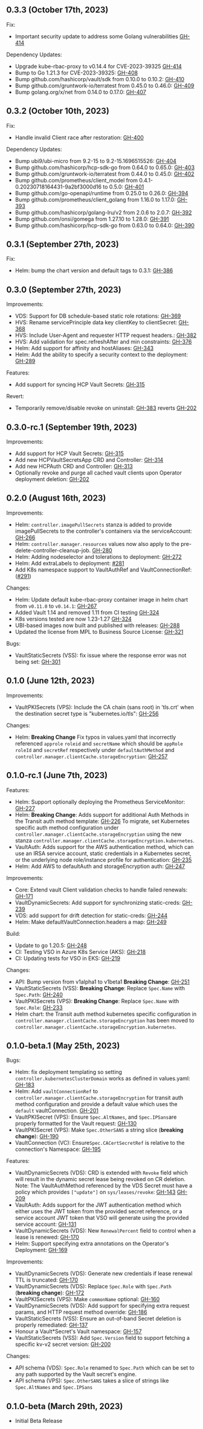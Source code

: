 ## 0.3.3 (October 17th, 2023)
Fix:

* Important security update to address some Golang vulnerabilities [GH-414](https://github.com/hashicorp/vault-secrets-operator/pull/414)

Dependency Updates:
* Upgrade kube-rbac-proxy to v0.14.4 for CVE-2023-39325 [GH-414](https://github.com/hashicorp/vault-secrets-operator/pull/414)
* Bump to Go 1.21.3 for CVE-2023-39325: [GH-408](https://github.com/hashicorp/vault-secrets-operator/pull/408)
* Bump github.com/hashicorp/vault/sdk from 0.10.0 to 0.10.2: [GH-410](https://github.com/hashicorp/vault-secrets-operator/pull/410)
* Bump github.com/gruntwork-io/terratest from 0.45.0 to 0.46.0: [GH-409](https://github.com/hashicorp/vault-secrets-operator/pull/409)
* Bump golang.org/x/net from 0.14.0 to 0.17.0: [GH-407](https://github.com/hashicorp/vault-secrets-operator/pull/407)

## 0.3.2 (October 10th, 2023)
Fix:
* Handle invalid Client race after restoration: [GH-400](https://github.com/hashicorp/vault-secrets-operator/pull/400)

Dependency Updates:
* Bump ubi9/ubi-micro from 9.2-15 to 9.2-15.1696515526: [GH-404](https://github.com/hashicorp/vault-secrets-operator/pull/404)
* Bump github.com/hashicorp/hcp-sdk-go from 0.64.0 to 0.65.0: [GH-403](https://github.com/hashicorp/vault-secrets-operator/pull/403)
* Bump github.com/gruntwork-io/terratest from 0.44.0 to 0.45.0: [GH-402](https://github.com/hashicorp/vault-secrets-operator/pull/402)
* Bump github.com/prometheus/client_model from 0.4.1-0.20230718164431-9a2bf3000d16 to 0.5.0: [GH-401](https://github.com/hashicorp/vault-secrets-operator/pull/401)
* Bump github.com/go-openapi/runtime from 0.25.0 to 0.26.0: [GH-394](https://github.com/hashicorp/vault-secrets-operator/pull/394)
* Bump github.com/prometheus/client_golang from 1.16.0 to 1.17.0: [GH-393](https://github.com/hashicorp/vault-secrets-operator/pull/393)
* Bump github.com/hashicorp/golang-lru/v2 from 2.0.6 to 2.0.7: [GH-392](https://github.com/hashicorp/vault-secrets-operator/pull/392)
* Bump github.com/onsi/gomega from 1.27.10 to 1.28.0: [GH-391](https://github.com/hashicorp/vault-secrets-operator/pull/391)
* Bump github.com/hashicorp/hcp-sdk-go from 0.63.0 to 0.64.0: [GH-390](https://github.com/hashicorp/vault-secrets-operator/pull/390)

## 0.3.1 (September 27th, 2023)
Fix:
* Helm: bump the chart version and default tags to 0.3.1: [GH-386](https://github.com/hashicorp/vault-secrets-operator/pull/386)

## 0.3.0 (September 27th, 2023)

Improvements:
* VDS: Support for DB schedule-based static role rotations: [GH-369](https://github.com/hashicorp/vault-secrets-operator/pull/369)
* HVS: Rename servicePrinciple data key clientKey to clientSecret: [GH-368](https://github.com/hashicorp/vault-secrets-operator/pull/368)
* HVS: Include User-Agent and requester HTTP request headers.: [GH-382](https://github.com/hashicorp/vault-secrets-operator/pull/382)
* HVS: Add validation for spec.refreshAfter and min constraints: [GH-376](https://github.com/hashicorp/vault-secrets-operator/pull/376)
* Helm: Add support for affinity and hostAliases: [GH-343](https://github.com/hashicorp/vault-secrets-operator/pull/343)
* Helm: Add the ability to specify a security context to the deployment: [GH-289](https://github.com/hashicorp/vault-secrets-operator/pull/289)

Features:
* Add support for syncing HCP Vault Secrets: [GH-315](https://github.com/hashicorp/vault-secrets-operator/pull/315)

Revert:
* Temporarily remove/disable revoke on uninstall: [GH-383](https://github.com/hashicorp/vault-secrets-operator/pull/383) reverts [GH-202](https://github.com/hashicorp/vault-secrets-operator/pull/202)

## 0.3.0-rc.1 (September 19th, 2023)

Improvements:
* Add support for HCP Vault Secrets: [GH-315](https://github.com/hashicorp/vault-secrets-operator/pull/315)
* Add new HCPVaultSecretsApp CRD and Controller: [GH-314](https://github.com/hashicorp/vault-secrets-operator/pull/314)
* Add new HCPAuth CRD and Controller: [GH-313](https://github.com/hashicorp/vault-secrets-operator/pull/313)
* Optionally revoke and purge all cached vault clients upon Operator deployment deletion: [GH-202](https://github.com/hashicorp/vault-secrets-operator/pull/202)

## 0.2.0 (August 16th, 2023)

Improvements:
* Helm: `controller.imagePullSecrets` stanza is added to provide imagePullSecrets to the controller's containers via the serviceAccount: [GH-266](https://github.com/hashicorp/vault-secrets-operator/pull/266)
* Helm: `controller.manager.resources` values now also apply to the pre-delete-controller-cleanup-job. [GH-280](https://github.com/hashicorp/vault-secrets-operator/pull/280)
* Helm: Adding nodeselector and tolerations to deployment: [GH-272](https://github.com/hashicorp/vault-secrets-operator/pull/272)
* Helm: Add extraLabels to deployment: [#281](https://github.com/hashicorp/vault-secrets-operator/pull/281)
* Add K8s namespace support to VaultAuthRef and VaultConnectionRef: ([#291](https://github.com/hashicorp/vault-secrets-operator/pull/291))

Changes:
* Helm: Update default kube-rbac-proxy container image in helm chart from `v0.11.0` to `v0.14.1`: [GH-267](https://github.com/hashicorp/vault-secrets-operator/pull/267)
* Added Vault 1.14 and removed 1.11 from CI testing [GH-324](https://github.com/hashicorp/vault-secrets-operator/pull/324)
* K8s versions tested are now 1.23-1.27 [GH-324](https://github.com/hashicorp/vault-secrets-operator/pull/324)
* UBI-based images now built and published with releases: [GH-288](https://github.com/hashicorp/vault-secrets-operator/pull/288)
* Updated the license from MPL to Business Source License: [GH-321](https://github.com/hashicorp/vault-secrets-operator/pull/321)

Bugs:
* VaultStaticSecrets (VSS): fix issue where the response error was not being set: [GH-301](https://github.com/hashicorp/vault-secrets-operator/pull/301)

## 0.1.0 (June 12th, 2023)

Improvements:
* VaultPKISecrets (VPS): Include the CA chain (sans root) in 'tls.crt' when the destination secret type is "kubernetes.io/tls": [GH-256](https://github.com/hashicorp/vault-secrets-operator/pull/256)

Changes:
* Helm: **Breaking Change** Fix typos in values.yaml that incorrectly referenced `approle` `roleid` and `secretName` which should be `appRole` `roleId` and `secretRef` respectively under `defaultAuthMethod` and `controller.manager.clientCache.storageEncryption`: [GH-257](https://github.com/hashicorp/vault-secrets-operator/pull/257)

## 0.1.0-rc.1 (June 7th, 2023)

Features:
* Helm: Support optionally deploying the Prometheus ServiceMonitor: [GH-227](https://github.com/hashicorp/vault-secrets-operator/pull/227)
* Helm: **Breaking Change**: Adds support for additional Auth Methods in the Transit auth method template: [GH-226](https://github.com/hashicorp/vault-secrets-operator/pull/226)
  To migrate, set Kubernetes specific auth method configuration under `controller.manager.clientCache.storageEncryption`
  using the new stanza `controller.manager.clientCache.storageEncryption.kubernetes`.
* VaultAuth: Adds support for the AWS authentication method, which can use an IRSA service account, static credentials in a 
  Kubernetes secret, or the underlying node role/instance profile for authentication: [GH-235](https://github.com/hashicorp/vault-secrets-operator/pull/235)
* Helm: Add AWS to defaultAuth and storageEncryption auth: [GH-247](https://github.com/hashicorp/vault-secrets-operator/pull/247)

Improvements:
* Core: Extend vault Client validation checks to handle failed renewals: [GH-171](https://github.com/hashicorp/vault-secrets-operator/pull/171)
* VaultDynamicSecrets: Add support for synchronizing static-creds: [GH-239](https://github.com/hashicorp/vault-secrets-operator/pull/239)
* VDS: add support for drift detection for static-creds: [GH-244](https://github.com/hashicorp/vault-secrets-operator/pull/244)
* Helm: Make defaultVaultConnection.headers a map: [GH-249](https://github.com/hashicorp/vault-secrets-operator/pull/249)

Build:
* Update to go 1.20.5: [GH-248](https://github.com/hashicorp/vault-secrets-operator/pull/248)
* CI: Testing VSO in Azure K8s Service (AKS): [GH-218](https://github.com/hashicorp/vault-secrets-operator/pull/218)
* CI: Updating tests for VSO in EKS: [GH-219](https://github.com/hashicorp/vault-secrets-operator/pull/219)

Changes:
* API: Bump version from v1alpha1 to v1beta1 **Breaking Change**: [GH-251](https://github.com/hashicorp/vault-secrets-operator/pull/251)
* VaultStaticSecrets (VSS): **Breaking Change**: Replace `Spec.Name` with `Spec.Path`: [GH-240](https://github.com/hashicorp/vault-secrets-operator/pull/240)
* VaultPKISecrets (VPS): **Breaking Change**: Replace `Spec.Name` with `Spec.Role`: [GH-233](https://github.com/hashicorp/vault-secrets-operator/pull/233)
* Helm chart: the Transit auth method kubernetes specific configuration in `controller.manager.clientCache.storageEncryption`
  has been moved to `controller.manager.clientCache.storageEncryption.kubernetes`.

## 0.1.0-beta.1 (May 25th, 2023)

Bugs:
* Helm: fix deployment templating so setting `controller.kubernetesClusterDomain` works as defined in values.yaml: [GH-183](https://github.com/hashicorp/vault-secrets-operator/pull/183)
* Helm: Add `vaultConnectionRef` to `controller.manager.clientCache.storageEncryption` for transit auth method configuration and provide a default value which uses the `default` vaultConnection. [GH-201](https://github.com/hashicorp/vault-secrets-operator/pull/201)
* VaultPKISecret (VPS): Ensure `Spec.AltNames`, and `Spec.IPSans`are properly formatted for the Vault request: [GH-130](https://github.com/hashicorp/vault-secrets-operator/pull/130)
* VaultPKISecret (VPS): Make `Spec.OtherSANS` a string slice (**breaking change**): [GH-190](https://github.com/hashicorp/vault-secrets-operator/pull/190)
* VaultConnection (VC): Ensure`Spec.CACertSecretRef` is relative to the connection's Namespace: [GH-195](https://github.com/hashicorp/vault-secrets-operator/pull/195)

Features:
* VaultDynamicSecrets (VDS): CRD is extended with `Revoke` field which will result in the dynamic secret lease being revoked on CR deletion. Note:
  The VaultAuthMethod referenced by the VDS Secret must have a policy which provides `["update"]` on `sys/leases/revoke`: [GH-143](https://github.com/hashicorp/vault-secrets-operator/pull/143) [GH-209](https://github.com/hashicorp/vault-secrets-operator/pull/209)
* VaultAuth: Adds support for the JWT authentication method which either uses the JWT token from the provided secret reference,
  or a service account JWT token that VSO will generate using the provided service account: [GH-131](https://github.com/hashicorp/vault-secrets-operator/pull/131)
* VaultDynamicSecrets (VDS): New `RenewalPercent` field to control when a lease is renewed: [GH-170](https://github.com/hashicorp/vault-secrets-operator/pull/170)
* Helm: Support specifying extra annotations on the Operator's Deployment: [GH-169](https://github.com/hashicorp/vault-secrets-operator/pull/169)

Improvements:
* VaultDynamicSecrets (VDS): Generate new credentials if lease renewal TTL is truncated: [GH-170](https://github.com/hashicorp/vault-secrets-operator/pull/170)
* VaultDynamicSecrets (VDS): Replace `Spec.Role` with `Spec.Path` (**breaking change**): [GH-172](https://github.com/hashicorp/vault-secrets-operator/pull/172)
* VaultPKISecrets (VPS): Make `commonName` optional: [GH-160](https://github.com/hashicorp/vault-secrets-operator/pull/160)
* VaultDynamicSecrets (VDS): Add support for specifying extra request params, and HTTP request method override: [GH-186](https://github.com/hashicorp/vault-secrets-operator/pull/186)
* VaultStaticSecrets (VSS): Ensure an out-of-band Secret deletion is properly remediated: [GH-137](https://github.com/hashicorp/vault-secrets-operator/pull/137)
* Honour a Vault*Secret's Vault namespace: [GH-157](https://github.com/hashicorp/vault-secrets-operator/pull/157)
* VaultStaticSecrets (VSS): Add `Spec.Version` field to support fetching a specific kv-v2 secret version: [GH-200](https://github.com/hashicorp/vault-secrets-operator/pull/200)

Changes:
* API schema (VDS): `Spec.Role` renamed to `Spec.Path` which can be set to any path supported by the
  Vault secret's engine.
* API schema (VPS): `Spec.OtherSANS` takes a slice of strings like `Spec.AltNames` and `Spec.IPSans`

## 0.1.0-beta (March 29th, 2023)

* Initial Beta Release
